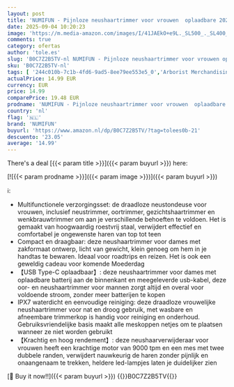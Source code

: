 ```yaml
---
layout: post
title: 'NUMIFUN - Pijnloze neushaartrimmer voor vrouwen  oplaadbare 2024-upgrade  neustrimmer voor dames  neushaartrimmer met dubbele rand  IPX7 waterdicht  krachtige motor  eenvoudige reiniging  roze'
date: 2025-09-04 10:20:23
image: 'https://m.media-amazon.com/images/I/41JAEkO+e9L._SL500_._SL400_.jpg'
comments: true
category: ofertas
author: 'tole.es'
slug: 'B0C7Z2B5TV-nl NUMIFUN - Pijnloze neushaartrimmer voor vrouwen oplaadbare...'
sku: 'B0C7Z2B5TV-nl'
tags: [ '244c010b-7c1b-4fd6-9ad5-8ee79ee553e5_0','Arborist Merchandising Root','Beauty','Beauty & persoonlijke verzorging','Haartrimmers & lichaamsgroomers','Heren trimmers & lichaamsgroomers','Persoonlijke Verzorgingsapparaten','Scheer- & ontharingsproducten','Scheren en ontharen','Self Service','Special Features Stores','Trimmers voor oor- & neushaar voor heren','numifun','🇳🇱', ]
actualPrice: 14.99 EUR
currency: EUR
price: 14.99
comparePrice: 19.48 EUR
prodname: 'NUMIFUN - Pijnloze neushaartrimmer voor vrouwen  oplaadbare 2024-upgrade  neustrimmer voor dames  neushaartrimmer met dubbele rand  IPX7 waterdicht  krachtige motor  eenvoudige reiniging  roze'
country: 'nl'
flag: '🇳🇱'
brand: 'NUMIFUN'
buyurl: 'https://www.amazon.nl/dp/B0C7Z2B5TV/?tag=tolees0b-21'
descuento: '23.05'
average: '14.99'
---
```


There's a deal [{{< param title >}}]({{< param buyurl >}})  here:

[![{{< param prodname >}}]({{< param image >}})]({{< param buyurl >}})

ℹ️:

- Multifunctionele verzorgingsset: de draadloze neustondeuse voor vrouwen, inclusief neustrimmer, oortrimmer, gezichtshaartrimmer en wenkbrauwtrimmer om aan je verschillende behoeften te voldoen. Het is gemaakt van hoogwaardig roestvrij staal, verwijdert effectief en comfortabel je ongewenste haren van top tot teen
- Compact en draagbaar: deze neushaartrimmer voor dames met zakformaat ontwerp, licht van gewicht, klein genoeg om hem in je handtas te bewaren. Ideaal voor roadtrips en reizen. Het is ook een geweldig cadeau voor komende Moederdag
- 【USB Type-C oplaadbaar】: deze neushaartrimmer voor dames met oplaadbare batterij aan de binnenkant en meegeleverde usb-kabel, deze oor- en neushaartrimmer voor mannen zorgt altijd en overal voor voldoende stroom, zonder meer batterijen te kopen
- IPX7 waterdicht en eenvoudige reiniging: deze draadloze vrouwelijke neushaartrimmer voor nat en droog gebruik, met wasbare en afneembare trimmerkop is handig voor reiniging en onderhoud. Gebruiksvriendelijke basis maakt alle meskoppen netjes om te plaatsen wanneer ze niet worden gebruikt
- 【Krachtig en hoog rendement】: deze neushaarverwijderaar voor vrouwen heeft een krachtige motor van 9000 tpm en een mes met twee dubbele randen, verwijdert nauwkeurig de haren zonder pijnlijk en onaangenaam te trekken, heldere led-lampjes laten je duidelijker zien

[🛒 Buy it now!!]({{< param buyurl >}})
{{<world>}}B0C7Z2B5TV{{</world>}}

